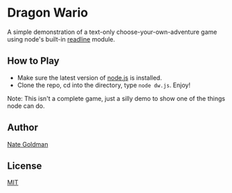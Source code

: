 # Dragon Wario

A simple demonstration of a text-only choose-your-own-adventure game using
node's built-in [readline](http://nodejs.org/api/readline.html) module.

## How to Play

* Make sure the latest version of [node.js](https://github.com/joyent/node/wiki/Installation) is installed.
* Clone the repo, cd into the directory, type `node dw.js`. Enjoy!

Note: This isn't a complete game, just a silly demo to show one of the things node can do.

## Author

[Nate Goldman](http://github.com/ngoldman)

## License

[MIT](http://ngoldman.mit-license.org/)
